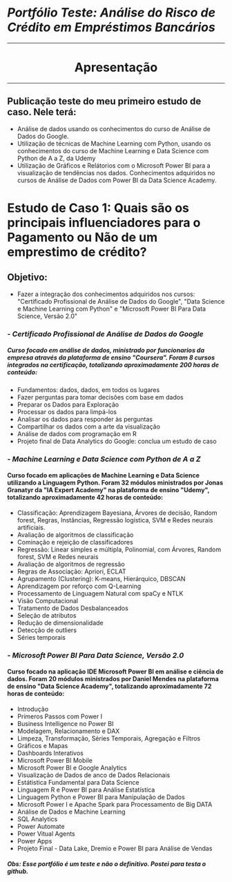 # *Portfólio Teste: Análise do Risco de Crédito em Empréstimos Bancários*
***
# <center>Apresentação<center>
***
## Publicação teste do meu primeiro estudo de caso. Nele terá:
* Análise de dados usando os conhecimentos do curso de Análise de Dados do Google. 
* Utilização de técnicas de Machine Learning com Python, usando os conhecimentos do curso de Machine Learning e Data Science com Python de A a Z, da Udemy
* Utilização de Gráficos e Relátorios com o Microsoft Power BI para a visualização de tendências nos dados. Conhecimentos adquiridos no cursos de Análise de Dados com Power BI da Data Science Academy.


# **Estudo de Caso 1: Quais são os principais influenciadores para o Pagamento ou Não de um emprestimo de crédito?**

## Objetivo:
* Fazer a integração dos conhecimentos adquiridos nos cursos: "Certificado Profissional de Análise de Dados do Google", "Data Science e Machine Learning com Python" e "Microsoft Power BI Para Data Science, Versão 2.0" 


### *- Certificado Profissional de Análise de Dados do Google*
##### Curso focado em análise de dados, ministrado por funcionarios da empresa através da plataforma de ensino "Coursera". Foram 8 cursos integrados na certificação, totalizando aproximadamente 200 horas de conteúdo:
* Fundamentos: dados, dados, em todos os lugares
* Fazer perguntas para tomar decisões com base em dados
* Preparar os Dados para Exploração
* Processar os dados para limpá-los
* Analisar os dados para responder às perguntas
* Compartilhar os dados com a arte da visualização
* Análise de dados com programação em R
* Projeto final de Data Analytics do Google: conclua um estudo de caso

### *- Machine Learning e Data Science com Python de A a Z*
#### Curso focado em aplicações de Machine Learning e Data Science utilizando a Linguagem Python. Foram 32 módulos ministrados por Jonas Granatyr da "IA Expert Academy" na plataforma de ensino "Udemy", totalizando aproximadamente 42 horas de conteúdo:
* Classificação: Aprendizagem Bayesiana, Árvores de decisão, Random forest, Regras, Instâncias, Regressão logística, SVM e Redes neurais artificiais. 
* Avaliação de algoritmos de classificação
* Cominação e rejeição de classificadores
* Regressão: Linear simples e múltipla, Polinomial, com Árvores, Random forest, SVM e Redes neurais
* Avaliação de algoritmos de regressão
* Regras de Associação: Apriori, ECLAT
* Agrupamento (Clustering): K-means, Hierárquico, DBSCAN
* Aprendizagem por reforço com Q-Learning
* Processamento de Linguagem Natural com spaCy e NTLK
* Visão Computacional
* Tratamento de Dados Desbalanceados
* Seleção de atributos
* Redução de dimensionalidade
* Detecção de outliers
* Séries temporais

### *- Microsoft Power BI Para Data Science, Versão 2.0*
#### Curso focado na aplicação IDE Microsoft Power BI em análise e ciência de dados. Foram 20 módulos ministrados por Daniel Mendes na plataforma de ensino "Data Science Academy", totalizando aproximadamente 72 horas de conteúdo:
* Introdução
* Primeros Passos com Power I
* Business Intelligence no Power BI
* Modelagem, Relacionamento e DAX
* Limpeza, Transformação, Séries Temporais, Agregação e Filtros
* Gráficos e Mapas
* Dashboards Interativos
* Microsoft Power BI Mobile
* Microsoft Power BI e Google Analytics
* Visualização de Dados de anco de Dados Relacionais
* Estátistica Fundamental para Data Science
* Linguagem R e Power BI para Análise Estatística
* Linguagem Python e Power BI para Manipulação de Dados
* Microsoft Power I e Apache Spark para Processamento de Big DATA
* Análise de Dados e Machine Learning
* SQL Analytics
* Power Automate
* Power Vitual Agents
* Power Apps
* Projeto Final - Data Lake, Dremio e Power BI para Análise de Vendas



##### Obs: Esse portfólio é um teste e não o definitivo. Postei para testa o github.  

